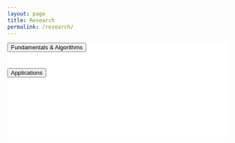 ```yaml
---
layout: page
title: Research
permalink: /research/
---
```


<style>
    @media (min-width: 1200px) {
        .container {
            max-width: 1180px;
            padding: 0;
        }
    }
    .panel {
        padding: 20px 0px 0px 0px;
        background-color: white;
        max-height: 0;
        overflow: hidden;
        transition: max-height 0.4s ease-out;
    }
</style>

<section>
    <div class="cw-content container-fluid">
        <div class="cyw-container">
            <div class="container">
                <!--Start Container Div-->
                <div style="background-color:white;" class="container-fluid">
                    <!--Start Content Grid-->
                    <section class="row content" style="padding-bottom:100px">
                        <section style="padding: 0px 0px; width:100%" class="content-wrapper">
                            <article>
                                <button class="accordion">Fundamentals & Algorithms</button>
                                <div class="panel article-content-1">
                                    <h4 class="title-level-4">1. Reinforcement Learning&nbsp;&nbsp;&nbsp;
                                        <a href="/research/rl">
                                            <i class="fa fa-link" aria-hidden="true"></i>
                                        </a>
                                    </h4>
                                    <br/>
                                    <h4 class="title-level-4">2. Machine Learning&nbsp;&nbsp;&nbsp;<a
                                            href="/research/ml"><i class="fa fa-link"
                                                                        aria-hidden="true"></i></a>
                                    </h4>
                                    <br/>
                                    <h4 class="title-level-4">3. Combinatorial Optimization&nbsp;<a
                                            href="/research/cop"><i class="fa fa-link" aria-hidden="true"></i></a>
                                    </h4>
                                </div>
                            </article>
                            <br/>
                            <article>
                                <button class="accordion">Applications</button>
                                <div class="panel article-content-1">
                                    <h4 class="title-level-4">1. Intelligent Networking (5G/6G)&nbsp;&nbsp;&nbsp;<a
                                            href="/research/network"><i class="fa fa-link" aria-hidden="true"></i></a>
                                    </h4>
                                    <br/>
                                    <h4 class="title-level-4">2. Control of Internet of Things & Robotics&nbsp;&nbsp;<a
                                            href="/research/robotics"><i class="fa fa-link" aria-hidden="true"></i></a>
                                    </h4>
                                    <br/>
                                    <h4 class="title-level-4">3. Financial Engineering&nbsp;&nbsp;&nbsp;<a
                                            href="/research/finance"><i
                                            class="fa fa-link" aria-hidden="true"></i></a>
                                    </h4>
                                </div>
                            </article>
                            <br/>
                        </section>
                    </section>
                </div>
            </div>
        </div>
    </div>
</section>
<script type="text/javascript">
    var acc = document.getElementsByClassName("accordion");

    for (var i = 0; i < acc.length; i++) {
        acc[i].addEventListener("click", function () {
            this.classList.toggle("acc_active");
            var panel = this.nextElementSibling;
            if (panel.style.maxHeight) {
                panel.style.maxHeight = null;
            } else {
                panel.style.maxHeight = panel.scrollHeight + "px";
            }
        });
    }

    for (var i = 0; i < acc.length; i++) {
        acc[i].click();
    }
</script>

